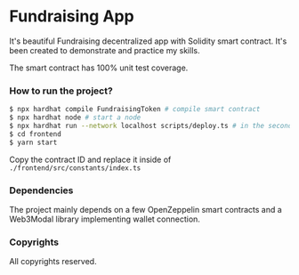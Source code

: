 # Fundraising App

It's beautiful Fundraising decentralized app with Solidity smart contract. It's been created to demonstrate and practice my skills.

The smart contract has 100% unit test coverage.

### How to run the project?

```bash
$ npx hardhat compile FundraisingToken # compile smart contract
$ npx hardhat node # start a node
$ npx hardhat run --network localhost scripts/deploy.ts # in the second terminal
$ cd frontend
$ yarn start
```

Copy the contract ID and replace it inside of `./frontend/src/constants/index.ts`

### Dependencies

The project mainly depends on a few OpenZeppelin smart contracts and a Web3Modal library implementing wallet connection.

### Copyrights

All copyrights reserved.
